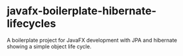 # javafx-boilerplate-hibernate-lifecycles
A boilerplate project for JavaFX development with JPA and hibernate showing a simple object life cycle.
